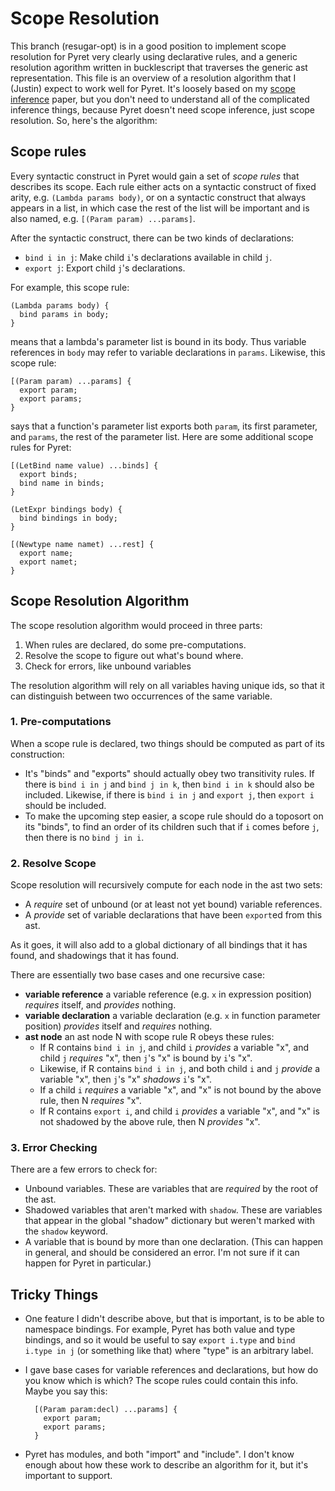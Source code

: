 # Scope Resolution

This branch (resugar-opt) is in a good position to implement scope
resolution for Pyret very clearly using declarative rules, and a
generic resolution agorithm written in bucklescript that traverses the
generic ast representation. This file is an overview of a resolution
algorithm that I (Justin) expect to work well for Pyret. It's loosely
based on my
[scope inference](http://cs.brown.edu/research/plt/dl/icfp2017/)
paper, but you don't need to understand all of the complicated
inference things, because Pyret doesn't need scope inference, just
scope resolution. So, here's the algorithm:

## Scope rules

Every syntactic construct in Pyret would gain a set of _scope rules_
that describes its scope. Each rule either acts on a syntactic
construct of fixed arity, e.g. `(Lambda params body)`, or on a
syntactic construct that always appears in a list, in which case the
rest of the list will be important and is also named, e.g.
`[(Param param) ...params]`.

After the syntactic construct, there can be two kinds of declarations:

- `bind i in j`: Make child `i`'s declarations available in child `j`.
- `export j`: Export child `j`'s declarations.

For example, this scope rule:
  
    (Lambda params body) {
      bind params in body;
    }

means that a lambda's parameter list is bound in its body. Thus
variable references in `body` may refer to variable declarations in
`params`. Likewise, this scope rule:
  
    [(Param param) ...params] {
      export param;
      export params;
    }

says that a function's parameter list exports both `param`, its first
parameter, and `params`, the rest of the parameter list. Here are some
additional scope rules for Pyret:
  
    [(LetBind name value) ...binds] {
      export binds;
      bind name in binds;
    }
  
    (LetExpr bindings body) {
      bind bindings in body;
    }
  
    [(Newtype name namet) ...rest] {
      export name;
      export namet;
    }

## Scope Resolution Algorithm

The scope resolution algorithm would proceed in three parts:

1. When rules are declared, do some pre-computations.
2. Resolve the scope to figure out what's bound where.
3. Check for errors, like unbound variables

The resolution algorithm will rely on all variables having unique ids,
so that it can distinguish between two occurrences of the same
variable.

### 1. Pre-computations

When a scope rule is declared, two things should be computed as part
of its construction:

- It's "binds" and "exports" should actually obey two transitivity
  rules. If there is `bind i in j` and `bind j in k`, then `bind i in
  k` should also be included. Likewise, if there is `bind i in j` and
  `export j`, then `export i` should be included.
- To make the upcoming step easier, a scope rule should do a toposort
  on its "binds", to find an order of its children such that if `i`
  comes before `j`, then there is no `bind j in i`.

### 2. Resolve Scope

Scope resolution will recursively compute for each node in the ast two
sets:

- A _require_ set of unbound (or at least not yet bound) variable
  references.
- A _provide_ set of variable declarations that have been `export`ed
  from this ast.

As it goes, it will also add to a global dictionary of all bindings
that it has found, and shadowings that it has found.

There are essentially two base cases and one recursive case:

- **variable reference** a variable reference (e.g. `x` in expression
  position) _requires_ itself, and _provides_ nothing.
- **variable declaration** a variable declaration (e.g. `x` in
  function parameter position) _provides_ itself and _requires_
  nothing.
- **ast node** an ast node N with scope rule R obeys these rules:
    - If R contains `bind i in j`, and child `i` _provides_ a variable
      "x", and child `j` _requires_ "x", then `j`'s "x" is bound by
      `i`'s "x".
    - Likewise, if R contains `bind i in j`, and both child `i` and
      `j` _provide_ a variable "x", then `j`'s "x" _shadows_ `i`'s
      "x".
    - If a child `i` _requires_ a variable "x", and "x" is not bound
      by the above rule, then N _requires_ "x".
    - If R contains `export i`, and child `i` _provides_ a variable
      "x", and "x" is not shadowed by the above rule, then N
      _provides_ "x".

### 3. Error Checking

There are a few errors to check for:

- Unbound variables. These are variables that are _required_ by the
  root of the ast.
- Shadowed variables that aren't marked with `shadow`. These are
  variables that appear in the global "shadow" dictionary but weren't
  marked with the `shadow` keyword.
- A variable that is bound by more than one declaration. (This can
  happen in general, and should be considered an error. I'm not sure
  if it can happen for Pyret in particular.)


## Tricky Things

- One feature I didn't describe above, but that is important, is to be
  able to namespace bindings. For example, Pyret has both value and
  type bindings, and so it would be useful to say `export i.type` and
  `bind i.type in j` (or something like that) where "type" is an
  arbitrary label.
- I gave base cases for variable references and declarations, but how
  do you know which is which? The scope rules could contain this info.
  Maybe you say this:
  
        [(Param param:decl) ...params] {
          export param;
          export params;
        }
- Pyret has modules, and both "import" and "include". I don't know
  enough about how these work to describe an algorithm for it, but
  it's important to support.
